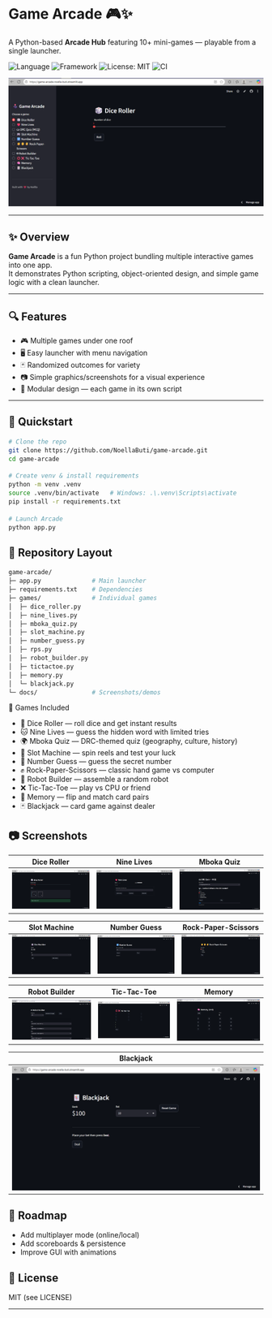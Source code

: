 # Game Arcade 🎮✨  
A Python-based **Arcade Hub** featuring 10+ mini-games — playable from a single launcher.

![Language](https://img.shields.io/badge/language-Python-blue.svg) 
![Framework](https://img.shields.io/badge/framework-Tkinter%2FPygame-orange.svg) 
![License: MIT](https://img.shields.io/badge/License-MIT-green.svg) 
![CI](https://github.com/NoellaButi/game-arcade/actions/workflows/ci.yml/badge.svg?branch=main)

![Arcade Home](docs/game_arcade_overview.png)  

---

## ✨ Overview
**Game Arcade** is a fun Python project bundling multiple interactive games into one app.  
It demonstrates Python scripting, object-oriented design, and simple game logic with a clean launcher.

---

## 🔍 Features
- 🎮 Multiple games under one roof
- 🖥️ Easy launcher with menu navigation
- 🃏 Randomized outcomes for variety
- 📷 Simple graphics/screenshots for a visual experience
- 💾 Modular design — each game in its own script

---

## 🚦 Quickstart
```bash
# Clone the repo
git clone https://github.com/NoellaButi/game-arcade.git
cd game-arcade

# Create venv & install requirements
python -m venv .venv
source .venv/bin/activate   # Windows: .\.venv\Scripts\activate
pip install -r requirements.txt

# Launch Arcade
python app.py
```

## 📁 Repository Layout
```bash
game-arcade/
├─ app.py              # Main launcher
├─ requirements.txt    # Dependencies
├─ games/              # Individual games
│  ├─ dice_roller.py
│  ├─ nine_lives.py
│  ├─ mboka_quiz.py
│  ├─ slot_machine.py
│  ├─ number_guess.py
│  ├─ rps.py
│  ├─ robot_builder.py
│  ├─ tictactoe.py
│  ├─ memory.py
│  └─ blackjack.py
└─ docs/               # Screenshots/demos
```

🎲 Games Included
- 🎲 Dice Roller — roll dice and get instant results
- 🐱 Nine Lives — guess the hidden word with limited tries
- 🌍 Mboka Quiz — DRC-themed quiz (geography, culture, history)
- 🎰 Slot Machine — spin reels and test your luck
- 🔢 Number Guess — guess the secret number
- ✊ Rock-Paper-Scissors — classic hand game vs computer
- 🤖 Robot Builder — assemble a random robot
- ❌ Tic-Tac-Toe — play vs CPU or friend
- 🧠 Memory — flip and match card pairs
- 🃏 Blackjack — card game against dealer

## 📷 Screenshots

| Dice Roller | Nine Lives | Mboka Quiz |
|-------------|------------|------------|
| ![Dice Roller](docs/dice_roller_demo.png) | ![Nine Lives](docs/nine_lives_demo.png) | ![Mboka Quiz](docs/mboka_quiz_demo.png) |

| Slot Machine | Number Guess | Rock-Paper-Scissors |
|--------------|--------------|---------------------|
| ![Slot Machine](docs/slot_machine_demo.png) | ![Number Guess](docs/number_guess_demo.png) | ![RPS](docs/rps_demo.png) |

| Robot Builder | Tic-Tac-Toe | Memory |
|---------------|-------------|--------|
| ![Robot Builder](docs/robot_builder_demo.png) | ![TicTacToe](docs/tictactoe_demo.png) | ![Memory](docs/memory_demo.png) |

| Blackjack |
|-----------|
| ![Blackjack](docs/blackjack_demo.png) |


## 🔮 Roadmap
- Add multiplayer mode (online/local)
- Add scoreboards & persistence
- Improve GUI with animations

## 📜 License
MIT (see LICENSE)

---
